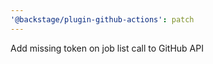 ```yaml
---
'@backstage/plugin-github-actions': patch
---
```


Add missing token on job list call to GitHub API
